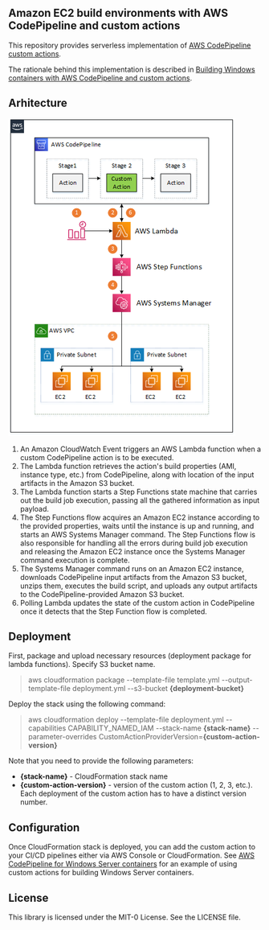 ## Amazon EC2 build environments with AWS CodePipeline and custom actions

This repository provides serverless implementation of 
[AWS CodePipeline custom actions](https://docs.aws.amazon.com/codepipeline/latest/userguide/actions-create-custom-action.html).

The rationale behind this implementation is described in [Building Windows containers with AWS CodePipeline and custom actions](https://aws.amazon.com/blogs/devops/building-windows-containers-with-aws-codepipeline-and-custom-actions/).

## Arhitecture

![Architecture](/doc/ec2-custom-action-architecture.png)

1. An Amazon CloudWatch Event triggers an AWS Lambda function when a custom CodePipeline action is to be executed.
1. The Lambda function retrieves the action's build properties (AMI, instance type, etc.) from CodePipeline, along with location of the input artifacts in the Amazon S3 bucket.
1. The Lambda function starts a Step Functions state machine that carries out the build job execution, passing all the gathered information as input payload.
1. The Step Functions flow acquires an Amazon EC2 instance according to the provided properties, waits until the instance is up and running, and starts an AWS Systems Manager command. The Step Functions flow is also responsible for handling all the errors during build job execution and releasing the Amazon EC2 instance once the Systems Manager command execution is complete.
1. The Systems Manager command runs on an Amazon EC2 instance, downloads CodePipeline input artifacts from the Amazon S3 bucket, unzips them, executes the build script, and uploads any output artifacts to the CodePipeline-provided Amazon S3 bucket.
1. Polling Lambda updates the state of the custom action in CodePipeline once it detects that the Step Function flow is completed.

## Deployment
First, package and upload necessary resources (deployment package for lambda functions). Specify S3 bucket name.
> aws cloudformation package --template-file template.yml --output-template-file deployment.yml --s3-bucket **{deployment-bucket}**

Deploy the stack using the following command:

> aws cloudformation deploy --template-file deployment.yml --capabilities CAPABILITY_NAMED_IAM --stack-name **{stack-name}** --parameter-overrides CustomActionProviderVersion=**{custom-action-version}**

Note that you need to provide the following parameters:
 -  **{stack-name}** - CloudFormation stack name
 -  **{custom-action-version}** - version of the custom action (1, 2, 3, etc.). 
 Each deployment of the custom action has to have a distinct version number.

## Configuration
Once CloudFormation stack is deployed, you can add the custom action to your CI/CD pipelines
either via AWS Console or CloudFormation. See [AWS CodePipeline for Windows Server containers](https://github.com/aws-samples/aws-codepipeline-custom-action/tree/master/examples/windows-container-pipeline) for an example
of using custom actions for building Windows Server containers. 

## License
This library is licensed under the MIT-0 License. See the LICENSE file.
